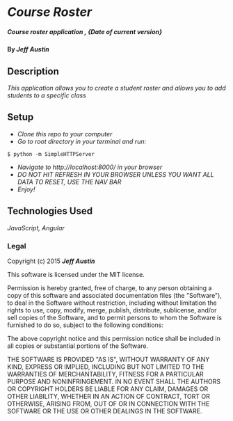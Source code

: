 # _Course Roster_

##### _Course roster application , {Date of current version}_

#### By _**Jeff Austin**_

## Description

_This application allows you to create a student roster and allows you to add students to a specific class_

## Setup

* _Clone this repo to your computer_
* _Go to root directory in your terminal and run:_
```
$ python -m SimpleHTTPServer
```
* _Navigate to http://localhost:8000/ in your browser_
* _DO NOT HIT REFRESH IN YOUR BROWSER UNLESS YOU WANT ALL DATA TO RESET, USE THE NAV BAR_
* _Enjoy!_

## Technologies Used

_JavaScript, Angular_

### Legal

Copyright (c) 2015 **_Jeff Austin_**

This software is licensed under the MIT license.

Permission is hereby granted, free of charge, to any person obtaining a copy
of this software and associated documentation files (the "Software"), to deal
in the Software without restriction, including without limitation the rights
to use, copy, modify, merge, publish, distribute, sublicense, and/or sell
copies of the Software, and to permit persons to whom the Software is
furnished to do so, subject to the following conditions:

The above copyright notice and this permission notice shall be included in
all copies or substantial portions of the Software.

THE SOFTWARE IS PROVIDED "AS IS", WITHOUT WARRANTY OF ANY KIND, EXPRESS OR
IMPLIED, INCLUDING BUT NOT LIMITED TO THE WARRANTIES OF MERCHANTABILITY,
FITNESS FOR A PARTICULAR PURPOSE AND NONINFRINGEMENT. IN NO EVENT SHALL THE
AUTHORS OR COPYRIGHT HOLDERS BE LIABLE FOR ANY CLAIM, DAMAGES OR OTHER
LIABILITY, WHETHER IN AN ACTION OF CONTRACT, TORT OR OTHERWISE, ARISING FROM,
OUT OF OR IN CONNECTION WITH THE SOFTWARE OR THE USE OR OTHER DEALINGS IN
THE SOFTWARE.
